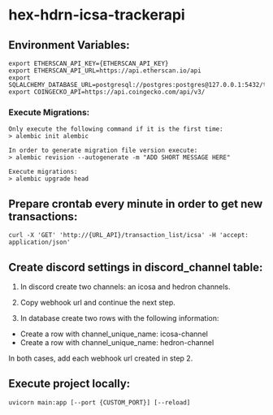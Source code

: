 # hex-hdrn-icsa-trackerapi

## Environment Variables:

    export ETHERSCAN_API_KEY={ETHERSCAN_API_KEY}
    export ETHERSCAN_API_URL=https://api.etherscan.io/api
    export SQLALCHEMY_DATABASE_URL=postgresql://postgres:postgres@127.0.0.1:5432/token_trackerdb
    export COINGECKO_API=https://api.coingecko.com/api/v3/


### Execute Migrations:

    Only execute the following command if it is the first time:
    > alembic init alembic

    In order to generate migration file version execute:
    > alembic revision --autogenerate -m "ADD SHORT MESSAGE HERE"

    Execute migrations:
    > alembic upgrade head


## Prepare crontab every minute in order to get new transactions:

```
curl -X 'GET' 'http://{URL_API}/transaction_list/icsa' -H 'accept: application/json'
```


## Create discord settings in discord_channel table:

1. In discord create two channels: an icosa and hedron channels.
    
2. Copy webhook url and continue the next step.

3. In database create two rows with the following information:

* Create a row with channel_unique_name: icosa-channel
* Create a row with channel_unique_name: hedron-channel
        
In both cases, add each webhook url created in step 2.

## Execute project locally:

```
uvicorn main:app [--port {CUSTOM_PORT}] [--reload]
```